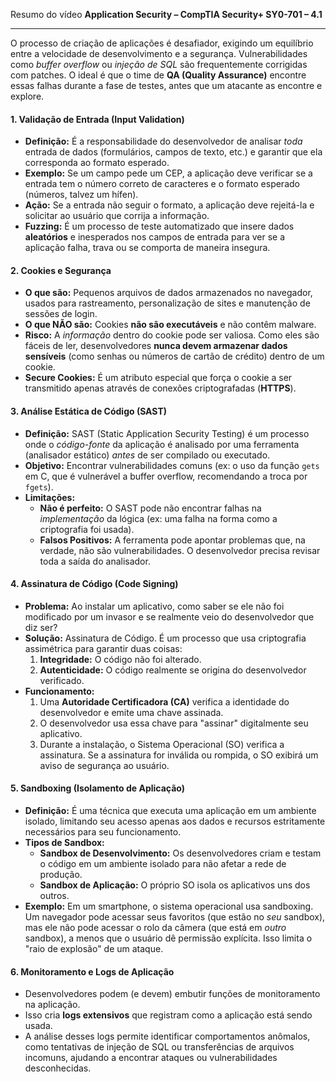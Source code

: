 Resumo do vídeo **Application Security – CompTIA Security+ SY0-701 – 4.1**

---

O processo de criação de aplicações é desafiador, exigindo um equilíbrio entre a velocidade de desenvolvimento e a segurança. Vulnerabilidades como *buffer overflow* ou *injeção de SQL* são frequentemente corrigidas com patches. O ideal é que o time de **QA (Quality Assurance)** encontre essas falhas durante a fase de testes, antes que um atacante as encontre e explore.

#### **1. Validação de Entrada (Input Validation)**

* **Definição:** É a responsabilidade do desenvolvedor de analisar *toda* entrada de dados (formulários, campos de texto, etc.) e garantir que ela corresponda ao formato esperado.
* **Exemplo:** Se um campo pede um CEP, a aplicação deve verificar se a entrada tem o número correto de caracteres e o formato esperado (números, talvez um hífen).
* **Ação:** Se a entrada não seguir o formato, a aplicação deve rejeitá-la e solicitar ao usuário que corrija a informação.
* **Fuzzing:** É um processo de teste automatizado que insere dados **aleatórios** e inesperados nos campos de entrada para ver se a aplicação falha, trava ou se comporta de maneira insegura.

#### **2. Cookies e Segurança**

* **O que são:** Pequenos arquivos de dados armazenados no navegador, usados para rastreamento, personalização de sites e manutenção de sessões de login.
* **O que NÃO são:** Cookies **não são executáveis** e não contêm malware.
* **Risco:** A *informação* dentro do cookie pode ser valiosa. Como eles são fáceis de ler, desenvolvedores **nunca devem armazenar dados sensíveis** (como senhas ou números de cartão de crédito) dentro de um cookie.
* **Secure Cookies:** É um atributo especial que força o cookie a ser transmitido apenas através de conexões criptografadas (**HTTPS**).

#### **3. Análise Estática de Código (SAST)**

* **Definição:** SAST (Static Application Security Testing) é um processo onde o *código-fonte* da aplicação é analisado por uma ferramenta (analisador estático) *antes* de ser compilado ou executado.
* **Objetivo:** Encontrar vulnerabilidades comuns (ex: o uso da função `gets` em C, que é vulnerável a buffer overflow, recomendando a troca por `fgets`).
* **Limitações:**
    * **Não é perfeito:** O SAST pode não encontrar falhas na *implementação* da lógica (ex: uma falha na forma como a criptografia foi usada).
    * **Falsos Positivos:** A ferramenta pode apontar problemas que, na verdade, não são vulnerabilidades. O desenvolvedor precisa revisar toda a saída do analisador.

#### **4. Assinatura de Código (Code Signing)**

* **Problema:** Ao instalar um aplicativo, como saber se ele não foi modificado por um invasor e se realmente veio do desenvolvedor que diz ser?
* **Solução:** Assinatura de Código. É um processo que usa criptografia assimétrica para garantir duas coisas:
    1.  **Integridade:** O código não foi alterado.
    2.  **Autenticidade:** O código realmente se origina do desenvolvedor verificado.
* **Funcionamento:**
    1.  Uma **Autoridade Certificadora (CA)** verifica a identidade do desenvolvedor e emite uma chave assinada.
    2.  O desenvolvedor usa essa chave para "assinar" digitalmente seu aplicativo.
    3.  Durante a instalação, o Sistema Operacional (SO) verifica a assinatura. Se a assinatura for inválida ou rompida, o SO exibirá um aviso de segurança ao usuário.

#### **5. Sandboxing (Isolamento de Aplicação)**

* **Definição:** É uma técnica que executa uma aplicação em um ambiente isolado, limitando seu acesso apenas aos dados e recursos estritamente necessários para seu funcionamento.
* **Tipos de Sandbox:**
    * **Sandbox de Desenvolvimento:** Os desenvolvedores criam e testam o código em um ambiente isolado para não afetar a rede de produção.
    * **Sandbox de Aplicação:** O próprio SO isola os aplicativos uns dos outros.
* **Exemplo:** Em um smartphone, o sistema operacional usa sandboxing. Um navegador pode acessar seus favoritos (que estão no *seu* sandbox), mas ele não pode acessar o rolo da câmera (que está em *outro* sandbox), a menos que o usuário dê permissão explícita. Isso limita o "raio de explosão" de um ataque.

#### **6. Monitoramento e Logs de Aplicação**

* Desenvolvedores podem (e devem) embutir funções de monitoramento na aplicação.
* Isso cria **logs extensivos** que registram como a aplicação está sendo usada.
* A análise desses logs permite identificar comportamentos anômalos, como tentativas de injeção de SQL ou transferências de arquivos incomuns, ajudando a encontrar ataques ou vulnerabilidades desconhecidas.